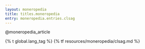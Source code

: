 ```yaml
---
layout: moneropedia
title: titles.moneropedia
entry: moneropedia.entries.clsag
---
```


@moneropedia_article

{% t global.lang_tag %}
{% tf resources/moneropedia/clsag.md %}
